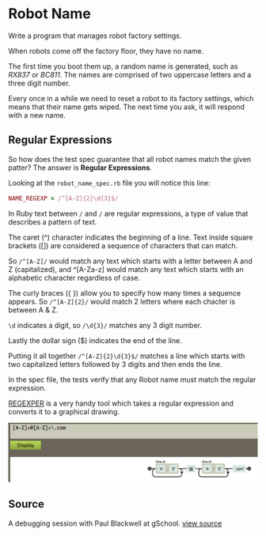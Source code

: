 # Robot Name

Write a program that manages robot factory settings.

When robots come off the factory floor, they have no name.

The first time you boot them up, a random name is generated, such as
_RX837_ or _BC811_. The names are comprised of two uppercase letters and a three digit number.

Every once in a while we need to reset a robot to its factory settings,
which means that their name gets wiped. The next time you ask, it will
respond with a new name.

## Regular Expressions

So how does the test spec guarantee that all robot names match the given patter?  The answer is **Regular Expressions**.  

Looking at the `robot_name_spec.rb` file you will notice this line:

```ruby
NAME_REGEXP = /^[A-Z]{2}\d{3}$/
```
In Ruby text between `/` and `/` are regular expressions, a type of value that describes a pattern of text.  

The caret (^) character indicates the beginning of a line.  Text inside square brackets ([]) are considered a sequence of characters that can match.

So `/^[A-Z]/` would match any text which starts with a letter between A and Z (capitalized), and ^[A-Za-z] would match any text which starts with an alphabetic character regardless of case.  

The curly braces ({ }) allow you to specify how many times a sequence appears.  So `/^[A-Z]{2}/` would match 2 letters where each chacter is between A & Z.  

`\d` indicates a digit, so `/\d{3}/` matches any 3 digit number.  

Lastly the dollar sign ($) indicates the end of the line.  

Putting it all together `/^[A-Z]{2}\d{3}$/` matches a line which starts with two capitalized letters followed by 3 digits and then ends the line.

In the spec file, the tests verify that any Robot name must match the regular expression.  

[REGEXPER](https://regexper.com/) is a very handy tool which takes a regular expression and converts it to a graphical drawing.  

![Example RegExPer](images/regexper.png)

## Source
A debugging session with Paul Blackwell at gSchool. [view source](http://gschool.it)
